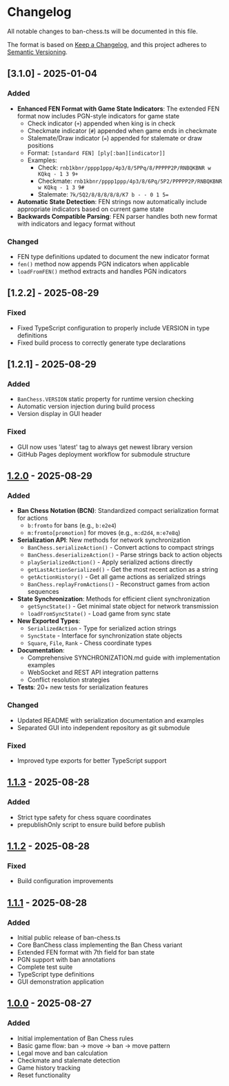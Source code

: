 # Changelog

All notable changes to ban-chess.ts will be documented in this file.

The format is based on [Keep a Changelog](https://keepachangelog.com/en/1.0.0/),
and this project adheres to [Semantic Versioning](https://semver.org/spec/v2.0.0.html).

## [3.1.0] - 2025-01-04

### Added
- **Enhanced FEN Format with Game State Indicators**: The extended FEN format now includes PGN-style indicators for game state
  - Check indicator (`+`) appended when king is in check
  - Checkmate indicator (`#`) appended when game ends in checkmate
  - Stalemate/Draw indicator (`=`) appended for stalemate or draw positions
  - Format: `[standard FEN] [ply[:ban][indicator]]`
  - Examples:
    - Check: `rnb1kbnr/pppp1ppp/4p3/8/5PPq/8/PPPPP2P/RNBQKBNR w KQkq - 1 3 9+`
    - Checkmate: `rnb1kbnr/pppp1ppp/4p3/8/6Pq/5P2/PPPPP2P/RNBQKBNR w KQkq - 1 3 9#`
    - Stalemate: `7k/5Q2/8/8/8/8/8/K7 b - - 0 1 5=`
- **Automatic State Detection**: FEN strings now automatically include appropriate indicators based on current game state
- **Backwards Compatible Parsing**: FEN parser handles both new format with indicators and legacy format without

### Changed
- FEN type definitions updated to document the new indicator format
- `fen()` method now appends PGN indicators when applicable
- `loadFromFEN()` method extracts and handles PGN indicators

## [1.2.2] - 2025-08-29

### Fixed
- Fixed TypeScript configuration to properly include VERSION in type definitions
- Fixed build process to correctly generate type declarations

## [1.2.1] - 2025-08-29

### Added
- `BanChess.VERSION` static property for runtime version checking
- Automatic version injection during build process
- Version display in GUI header

### Fixed
- GUI now uses 'latest' tag to always get newest library version
- GitHub Pages deployment workflow for submodule structure

## [1.2.0] - 2025-08-29

### Added
- **Ban Chess Notation (BCN)**: Standardized compact serialization format for actions
  - `b:fromto` for bans (e.g., `b:e2e4`)
  - `m:fromto[promotion]` for moves (e.g., `m:d2d4`, `m:e7e8q`)
- **Serialization API**: New methods for network synchronization
  - `BanChess.serializeAction()` - Convert actions to compact strings
  - `BanChess.deserializeAction()` - Parse strings back to action objects
  - `playSerializedAction()` - Apply serialized actions directly
  - `getLastActionSerialized()` - Get the most recent action as a string
  - `getActionHistory()` - Get all game actions as serialized strings
  - `BanChess.replayFromActions()` - Reconstruct games from action sequences
- **State Synchronization**: Methods for efficient client synchronization
  - `getSyncState()` - Get minimal state object for network transmission
  - `loadFromSyncState()` - Load game from sync state
- **New Exported Types**:
  - `SerializedAction` - Type for serialized action strings
  - `SyncState` - Interface for synchronization state objects
  - `Square`, `File`, `Rank` - Chess coordinate types
- **Documentation**: 
  - Comprehensive SYNCHRONIZATION.md guide with implementation examples
  - WebSocket and REST API integration patterns
  - Conflict resolution strategies
- **Tests**: 20+ new tests for serialization features

### Changed
- Updated README with serialization documentation and examples
- Separated GUI into independent repository as git submodule

### Fixed
- Improved type exports for better TypeScript support

## [1.1.3] - 2025-08-28

### Added
- Strict type safety for chess square coordinates
- prepublishOnly script to ensure build before publish

## [1.1.2] - 2025-08-28

### Fixed
- Build configuration improvements

## [1.1.1] - 2025-08-28

### Added
- Initial public release of ban-chess.ts
- Core BanChess class implementing the Ban Chess variant
- Extended FEN format with 7th field for ban state
- PGN support with ban annotations
- Complete test suite
- TypeScript type definitions
- GUI demonstration application

## [1.0.0] - 2025-08-27

### Added
- Initial implementation of Ban Chess rules
- Basic game flow: ban → move → ban → move pattern
- Legal move and ban calculation
- Checkmate and stalemate detection
- Game history tracking
- Reset functionality

[1.2.0]: https://github.com/bezalel6/ban-chess.ts/compare/v1.1.3...v1.2.0
[1.1.3]: https://github.com/bezalel6/ban-chess.ts/compare/v1.1.2...v1.1.3
[1.1.2]: https://github.com/bezalel6/ban-chess.ts/compare/v1.1.1...v1.1.2
[1.1.1]: https://github.com/bezalel6/ban-chess.ts/compare/v1.0.0...v1.1.1
[1.0.0]: https://github.com/bezalel6/ban-chess.ts/releases/tag/v1.0.0